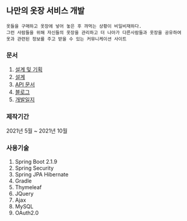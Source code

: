 ## 나만의 옷장 서비스 개발 

```text
옷들을 구매하고 옷장에 넣어 놓은 후 까먹는 상황이 비일비재하다. 
그런 사람들을 위해 자신들의 옷장을 관리하고 더 나아가 다른사람들과 옷장을 공유하여 
옷과 관련된 정보를 주고 받을 수 있는 커뮤니케이션 사이트
```

### 문서 
1. [설계 및 기획](https://github.com/leeyunbo/my_wardrobe_service/blob/master/doc/design/%EB%82%98%EB%A7%8C%EC%9D%98_%EC%98%B7%EC%9E%A5.pptx) 
2. [설계](https://github.com/leeyunbo/my_wardrobe_service/tree/master/doc/design) 
3. [API 문서](https://github.com/leeyunbo/my_wardrobe_service/blob/master/doc/api_document.md)
4. [블로그](https://ybdeveloper.tistory.com/category/Project/%EB%82%98%EB%A7%8C%EC%9D%98%20%EC%98%B7%EC%9E%A5) 
5. [개발일지](https://github.com/leeyunbo/my_wardrobe_service/blob/master/doc/%EA%B0%9C%EB%B0%9C%20%EC%9D%BC%EC%A7%80.md)

### 제작기간 
2021년 5월 ~ 2021년 10월

### 사용기술 
1. Spring Boot 2.1.9
2. Spring Security
3. Spring JPA Hibernate 
4. Gradle
5. Thymeleaf
6. JQuery
7. Ajax
8. MySQL
9. OAuth2.0
